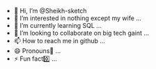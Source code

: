 - 👋 Hi, I’m @Sheikh-sketch
- 👀 I’m interested in nothing except my wife ...
- 🌱 I’m currently learning SQL ...
- 💞️ I’m looking to collaborate on big tech gaint ...
- 📫 How to reach me in github  ...
- 😄 Pronouns🎐 ...
- ⚡ Fun fact0️⃣ ...

<!---
Sheikh-sketch/Sheikh-sketch is a ✨ special ✨ repository because its `README.md` (this file) appears on your GitHub profile.
You can click the Preview link to take a look at your changes.
--->
